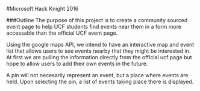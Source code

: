 #Microsoft Hack Knight 2016

###Outline
The purpose of this project is to create a community sourced event page to help UCF students find events near them in a form more accessable than the official UCF event page.

Using the google maps API, we intend to have an interactive map and event list that allows users to see events nearby that they might be interested in. At first we are pulling the information directly from the official ucf page but hope to allow users to add their own events in the future.

A pin will not necesarily represent an event, but a place where events are held. Upon selecting the pin, a list of events taking place there is displayed.
